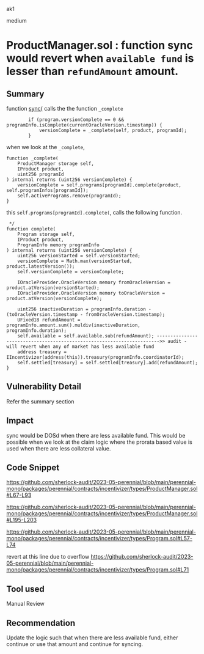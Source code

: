 ak1

medium

# ProductManager.sol : function sync would revert when `available fund` is lesser than `refundAmount` amount.

## Summary

 function [sync(](https://github.com/sherlock-audit/2023-05-perennial/blob/main/perennial-mono/packages/perennial/contracts/incentivizer/types/ProductManager.sol#LL67C14-L67C18) calls the the function `_complete`

            if (program.versionComplete == 0 && programInfo.isComplete(currentOracleVersion.timestamp)) {
                versionComplete = _complete(self, product, programId);
            }

when we look at the `_complete`, 

    function _complete(
        ProductManager storage self,
        IProduct product,
        uint256 programId
    ) internal returns (uint256 versionComplete) {
        versionComplete = self.programs[programId].complete(product, self.programInfos[programId]);
        self.activePrograms.remove(programId);
    }

this `self.programs[programId].complete(`, calls the following function.

     */
    function complete(
        Program storage self,
        IProduct product,
        ProgramInfo memory programInfo
    ) internal returns (uint256 versionComplete) {
        uint256 versionStarted = self.versionStarted;
        versionComplete = Math.max(versionStarted, product.latestVersion());
        self.versionComplete = versionComplete;

        IOracleProvider.OracleVersion memory fromOracleVersion = product.atVersion(versionStarted);
        IOracleProvider.OracleVersion memory toOracleVersion = product.atVersion(versionComplete);

        uint256 inactiveDuration = programInfo.duration - (toOracleVersion.timestamp - fromOracleVersion.timestamp);
        UFixed18 refundAmount = programInfo.amount.sum().muldiv(inactiveDuration, programInfo.duration);
        self.available = self.available.sub(refundAmount); ----------------------------------------------------------------------->> audit - will revert when any of market has less available fund
        address treasury = IIncentivizer(address(this)).treasury(programInfo.coordinatorId);
        self.settled[treasury] = self.settled[treasury].add(refundAmount);
    }

## Vulnerability Detail

Refer the summary section

## Impact

sync would be DOSd when there are less available fund. This would be possible when we look at the claim logic where the prorata based value is used when there are less collateral value.

## Code Snippet

https://github.com/sherlock-audit/2023-05-perennial/blob/main/perennial-mono/packages/perennial/contracts/incentivizer/types/ProductManager.sol#L67-L93


https://github.com/sherlock-audit/2023-05-perennial/blob/main/perennial-mono/packages/perennial/contracts/incentivizer/types/ProductManager.sol#L195-L203

https://github.com/sherlock-audit/2023-05-perennial/blob/main/perennial-mono/packages/perennial/contracts/incentivizer/types/Program.sol#L57-L74


revert at this line due to overflow
https://github.com/sherlock-audit/2023-05-perennial/blob/main/perennial-mono/packages/perennial/contracts/incentivizer/types/Program.sol#L71

## Tool used

Manual Review

## Recommendation

Update the logic such that when there are less available fund, either continue or use that amount and continue for syncing.
